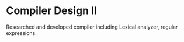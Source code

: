 # Compiler Design II
 Researched and developed compiler including Lexical analyzer, regular expressions.
